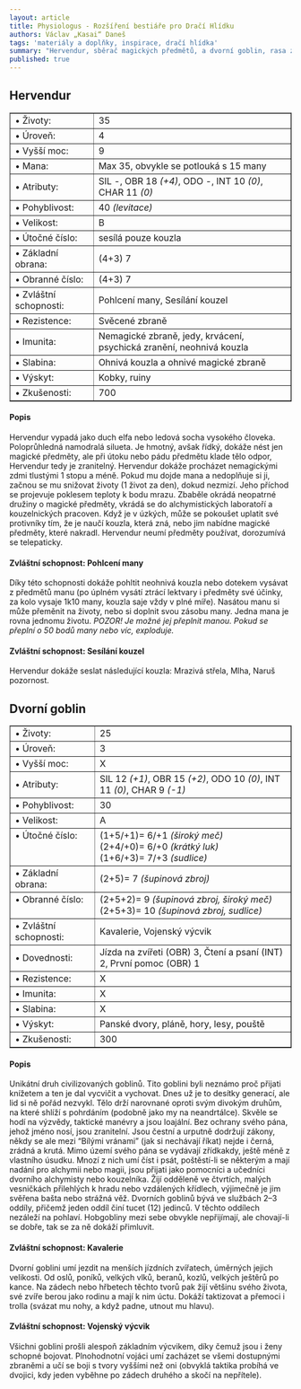 ```yaml
---
layout: article
title: Physiologus - Rozšíření bestiáře pro Dračí Hlídku
authors: Václav „Kasai“ Daneš
tags: 'materiály a doplňky, inspirace, dračí hlídka'
summary: "Hervendur, sběrač magických předmětů, a dvorní goblin, rasa zcivilizovaných\_goblinů věrných svému pánu."
published: true
---
```


## Hervendur

<table border=1>
  <tr><td>• Životy:</td><td>		35</td></tr>
  <tr><td>• Úroveň:</td><td>	4</td></tr>
  <tr><td>• Vyšší moc:</td><td>	9</td></tr>
  <tr><td>• Mana:</td><td>		Max 35, obvykle se potlouká s 15 many</td></tr>
    <tr><td>• Atributy:</td><td>	SIL -,  OBR 18 <i>(+4)</i>, ODO -,  INT 10 <i>(0)</i>, CHAR 11 <i>(0)</i></td></tr>
  <tr><td>• Pohyblivost:</td><td>	40 <i>(levitace)</i></td></tr>
  <tr><td>• Velikost:</td><td>	B</td></tr>
  <tr><td>• Útočné číslo:</td><td>	sesílá pouze kouzla</td></tr>
  <tr><td>• Základní obrana:</td><td> (4+3) 7</td></tr>
  <tr><td>• Obranné číslo:</td><td> (4+3) 7</td></tr>
  <tr><td>• Zvláštní schopnosti:</td><td> Pohlcení many, Sesílání kouzel</td></tr>
  <tr><td>• Rezistence:</td><td>	Svěcené zbraně</td></tr>
  <tr><td>• Imunita:</td><td>	Nemagické zbraně, jedy, krvácení, psychická zranění, neohnivá kouzla</td></tr>
  <tr><td>• Slabina:</td><td>	Ohnivá kouzla a ohnivé magické zbraně</td></tr>
  <tr><td>• Výskyt:</td><td> Kobky, ruiny</td></tr>
    <tr><td>• Zkušenosti:</td><td>	700</td></tr>
</table>
   
  
#### Popis

Hervendur vypadá jako duch elfa nebo ledová socha vysokého človeka. Poloprůhledná namodralá silueta. Je hmotný, avšak řídký, dokáže nést jen magické předměty, ale při útoku nebo pádu předmětu klade tělo odpor, Hervendur tedy je zranitelný. Hervendur dokáže procházet nemagickými zdmi tlustými 1 stopu a méně. Pokud mu dojde mana a nedoplňuje si ji, začnou se mu snižovat životy (1 život za den), dokud nezmizí. Jeho příchod se projevuje poklesem teploty k bodu mrazu. Zbaběle okrádá neopatrné družiny o magické předměty, vkrádá se do alchymistických laboratoří a kouzelnických pracoven. Když je v úzkých, může se pokoušet uplatit své protivníky tím, že je naučí kouzla, která zná, nebo jim nabídne magické předměty, které nakradl. Hervendur neumí předměty používat, dorozumívá se telepaticky. 

#### Zvláštní schopnost: Pohlcení many

Díky této schopnosti dokáže pohltit neohnivá kouzla nebo dotekem vysávat z předmětů manu (po úplném vysátí ztrácí lektvary i předměty své účinky, za kolo vysaje 1k10 many, kouzla saje vždy v plné míře). Nasátou manu si může přeměnit na životy, nebo si doplnit svou zásobu many. Jedna mana je rovna jednomu životu. _POZOR! Je možné jej přeplnit manou. Pokud se přeplní o 50 bodů many nebo víc, exploduje._

#### Zvláštní schopnost: Sesílání kouzel

Hervendur dokáže seslat následující kouzla: Mrazivá střela, Mlha, Naruš pozornost.

## Dvorní goblin

<table border=1>
<tr><td>• Životy:</td><td>		25</td></tr>
<tr><td>• Úroveň:</td><td>	3</td></tr>
<tr><td>• Vyšší moc:</td><td>	X</td></tr>
  <tr><td>• Atributy:</td><td>	SIL 12 <i>(+1)</i>, OBR 15 <i>(+2)</i>, ODO 10 <i>(0)</i>, INT 11 <i>(0)</i>, CHAR 9 <i>(-1)</i></td></tr>
<tr><td>• Pohyblivost:</td><td>	30</td></tr>
<tr><td>• Velikost:</td><td>	A</td></tr>
<tr><td style="vertical-align: top">• Útočné číslo:</td><td>	(1+5/+1)= 6/+1 <i>(široký meč)</i><br/>
                            (2+4/+0)= 6/+0 <i>(krátký luk)</i><br/>
		                    (1+6/+3)= 7/+3 <i>(sudlice)</i></td></tr>
<tr><td>• Základní obrana:</td><td> (2+5)= 7 <i>(šupinová zbroj)</i></td></tr>
<tr><td style="vertical-align: top">• Obranné číslo:</td><td> (2+5+2)= 9 <i>(šupinová zbroj, široký meč)</i><br/>
                             (2+5+3)= 10 <i>(šupinová zbroj, sudlice)</i></td></tr>
<tr><td>• Zvláštní schopnosti:</td><td> Kavalerie, Vojenský výcvik</td></tr>
<tr><td>• Dovednosti:</td><td> Jízda na zvířeti (OBR) 3, Čtení a psaní (INT) 2, První pomoc (OBR) 1</td></tr>
<tr><td>• Rezistence:</td><td> X</td></tr>
<tr><td>• Imunita:</td><td> X</td></tr>
<tr><td>• Slabina:</td><td> X</td></tr>
<tr><td>• Výskyt:</td><td> Panské dvory, pláně, hory, lesy, pouště</td></tr>
<tr><td>• Zkušenosti:</td><td> 300</td></tr>
</table>
  
#### Popis

Unikátní druh civilizovaných goblinů. Tito goblini byli neznámo proč přijati knížetem a ten je dal vycvičit a vychovat. Dnes už je to desítky generací, ale lid si ně pořád nezvykl. Tělo drží narovnané oproti svým divokým druhům, na které shlíží s pohrdáním (podobně jako my na neandrtálce). Skvěle se hodí na výzvědy, taktické manévry a jsou loajální. Bez ochrany svého pána, jehož jméno nosí, jsou zranitelní. Jsou čestní a urputně dodržují zákony, někdy se ale mezi “Bílými vránami” (jak si nechávají říkat) nejde i černá, zrádná a krutá. Mimo území svého pána se vydávají zřídkakdy, ještě méně z vlastního úsudku. Mnozí z nich umí číst i psát, poštěstí-li se některým a mají nadání pro alchymii nebo magii, jsou přijati jako pomocníci a učedníci dvorního alchymisty nebo kouzelníka. Žijí odděleně ve čtvrtích, malých vesničkách přilehlých k hradu nebo vzdálených křídlech, výjimečně je jim svěřena bašta nebo strážná věž. Dvorních goblinů bývá ve službách 2–3 oddíly, přičemž jeden oddíl činí tucet (12) jedinců. V těchto oddílech nezáleží na pohlaví. Hobgobliny mezi sebe obvykle nepřijímají, ale chovají-li se dobře, tak se za ně dokáží přimluvit.

#### Zvláštní schopnost: Kavalerie

Dvorní goblini umí jezdit na menších jízdních zvířatech, úměrných jejich velikosti. Od oslů, poníků, velkých vlků, beranů, kozlů, velkých ještěrů po kance. Na zádech nebo hřbetech těchto tvorů pak žijí většinu svého života, své zvíře berou jako rodinu a mají k nim úctu. Dokáží taktizovat a přemoci i trolla (svázat mu nohy, a když padne, utnout mu hlavu).

#### Zvláštní schopnost: Vojenský výcvik

Všichni goblini prošli alespoň základním výcvikem, díky čemuž jsou i ženy schopné bojovat. Plnohodnotní vojáci umí zacházet se všemi dostupnými zbraněmi a učí se boji s tvory vyššími než oni (obvyklá taktika probíhá ve dvojici, kdy jeden vyběhne po zádech druhého a skočí na nepřítele).
